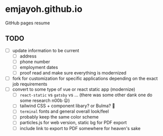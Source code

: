 # emjayoh.github.io
GitHub pages resume

## TODO
- [ ] update information to be current
  - [ ] address
  - [ ] phone number
  - [ ] employment dates
  - [ ] proof read and make sure everything is modernized
- [ ] fork for customization for specific applications depending on the exact job requirements
- [ ] convert to some type of vue or react static app (modernize)
  - [ ] `react-static` vs `gatsby` vs ... (there was some other dank one do some research n00b 😛)
  - [ ] tailwind CSS + component libary? or Bulma? 🧐
  - [ ] `terminal` fonts and general overall look/feel
  - [ ] probably keep the same color scheme
  - [ ] particles.js for web version, static bg for PDF export
  - [ ] include link to export to PDF somewhere for heaven's sake
